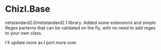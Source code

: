 # Chizl.Base

netstandard2.0/netstandard2.1 library.  Added some extensions and simple Regex parterns that can be validated on the fly, with no need to add regex to your own class.

I'll update more as I port more over.